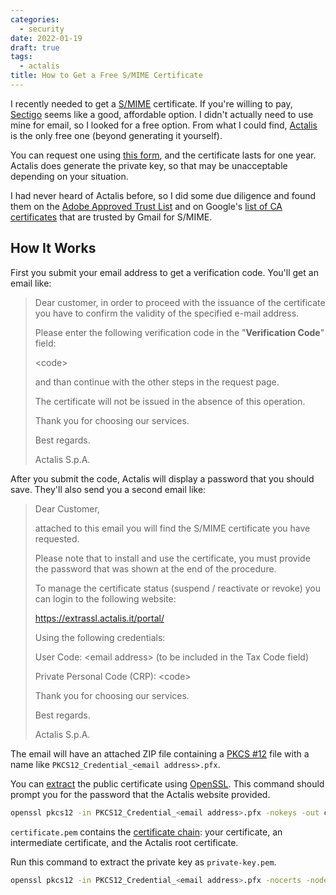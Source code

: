 ```yaml
---
categories:
  - security
date: 2022-01-19
draft: true
tags:
  - actalis
title: How to Get a Free S/MIME Certificate
---
```


I recently needed to get a [S/MIME](https://en.wikipedia.org/wiki/S/MIME)
certificate. If you're willing to pay,
[Sectigo](https://sectigo.com/ssl-certificates-tls/email-smime-certificate)
seems like a good, affordable option. I didn't actually need to use mine for
email, so I looked for a free option. From what I could find,
[Actalis](https://www.actalis.com/s-mime-certificates.aspx) is the only free one
(beyond generating it yourself).

You can request one using [this
form](https://extrassl.actalis.it/portal/uapub/freemail?lang=en), and the
certificate lasts for one year. Actalis does generate the private key, so that
may be unacceptable depending on your situation.

I had never heard of Actalis before, so I did some due diligence and found them
on the [Adobe Approved Trust
List](https://helpx.adobe.com/acrobat/kb/approved-trust-list1.html) and on
Google's [list of CA certificates](https://support.google.com/a/answer/7448393)
that are trusted by Gmail for S/MIME.

## How It Works

First you submit your email address to get a verification code. You'll get an
email like:

> Dear customer, in order to proceed with the issuance of the certificate you
> have to confirm the validity of the specified e-mail address.
>
> Please enter the following verification code in the "**Verification Code**"
> field:
>
> \<code\>
>
> and than continue with the other steps in the request page.
>
> The certificate will not be issued in the absence of this operation.
>
> Thank you for choosing our services.
>
> Best regards.
>
> Actalis S.p.A.

After you submit the code, Actalis will display a password that you should save.
They'll also send you a second email like:

> Dear Customer,
>
> attached to this email you will find the S/MIME certificate you have
> requested.
>
> Please note that to install and use the certificate, you must provide the
> password that was shown at the end of the procedure.
>
> To manage the certificate status (suspend / reactivate or revoke) you can
> login to the following website:
>
> https://extrassl.actalis.it/portal/
>
> Using the following credentials:
>
> User Code:     \<email address\> (to be included in the Tax Code field)
>
> Private Personal Code (CRP):     \<code\>
>
> Thank you for choosing our services.
>
> Best regards.
>
> Actalis S.p.A.

The email will have an attached ZIP file containing a [PKCS
\#12](https://en.wikipedia.org/wiki/PKCS_12) file with a name like
`PKCS12_Credential_<email address>.pfx`.

You can
[extract](https://tecadmin.net/extract-private-key-and-certificate-files-from-pfx-file/)
the public certificate using [OpenSSL](https://www.openssl.org/). This command
should prompt you for the password that the Actalis website provided.

```sh
openssl pkcs12 -in PKCS12_Credential_<email address>.pfx -nokeys -out certificate.pem
```

`certificate.pem` contains the [certificate
chain](https://en.wikipedia.org/wiki/Root_certificate): your certificate, an
intermediate certificate, and the Actalis root certificate.

Run this command to extract the private key as `private-key.pem`.

```sh
openssl pkcs12 -in PKCS12_Credential_<email address>.pfx -nocerts -nodes -out private-key.pem
```
